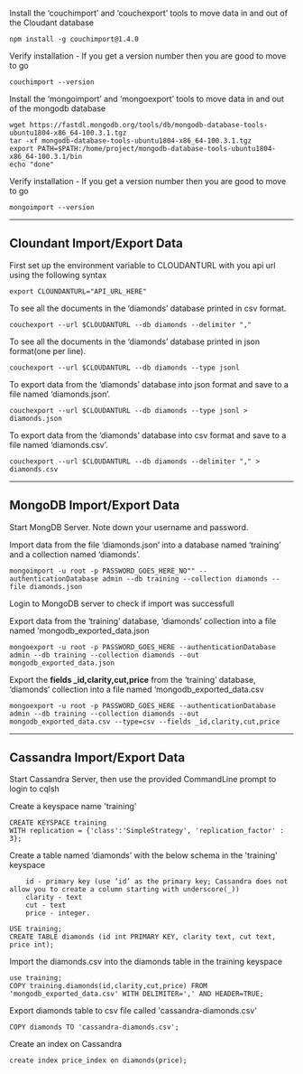 Install the ‘couchimport’ and ‘couchexport’ tools to move data in and out of the Cloudant database
```
npm install -g couchimport@1.4.0
```

Verify installation - If you get a version number then you are good to move to go
```
couchimport --version
```

Install the ‘mongoimport’ and ‘mongoexport’ tools to move data in and out of the mongodb database
```
wget https://fastdl.mongodb.org/tools/db/mongodb-database-tools-ubuntu1804-x86_64-100.3.1.tgz
tar -xf mongodb-database-tools-ubuntu1804-x86_64-100.3.1.tgz
export PATH=$PATH:/home/project/mongodb-database-tools-ubuntu1804-x86_64-100.3.1/bin
echo "done"
```

Verify installation - If you get a version number then you are good to move to go
```
mongoimport --version
```
------------------------------------------------------------------------------------------------------

## Cloundant Import/Export Data

First set up the environment variable to CLOUDANTURL with you api url using the following syntax
```
export CLOUNDANTURL="API_URL_HERE"
```

To see all the documents in the ‘diamonds’ database printed in csv format.
```
couchexport --url $CLOUDANTURL --db diamonds --delimiter ","
```

To see all the documents in the ‘diamonds’ database printed in json format(one per line).
```
couchexport --url $CLOUDANTURL --db diamonds --type jsonl
```

To export data from the ‘diamonds’ database into json format and save to a file named ‘diamonds.json’.
```
couchexport --url $CLOUDANTURL --db diamonds --type jsonl > diamonds.json
```

To export data from the ‘diamonds’ database into csv format and save to a file named ‘diamonds.csv’.
```
couchexport --url $CLOUDANTURL --db diamonds --delimiter "," > diamonds.csv
```

------------------------------------------------------------------------------------------------------

## MongoDB Import/Export Data

Start MongDB Server. Note down your username and password.

Import data from the file ‘diamonds.json’ into a database named ‘training’ and a collection named ‘diamonds’.
```
mongoimport -u root -p PASSWORD_GOES_HERE_NO"" --authenticationDatabase admin --db training --collection diamonds --file diamonds.json
```

Login to MongoDB server to check if import was successfull

Export data from the ‘training’ database, ‘diamonds’ collection into a file named ‘mongodb_exported_data.json
```
mongoexport -u root -p PASSWORD_GOES_HERE --authenticationDatabase admin --db training --collection diamonds --out mongodb_exported_data.json
```

Export the **fields _id,clarity,cut,price** from the ‘training’ database, ‘diamonds’ collection into a file named ‘mongodb_exported_data.csv
```
mongoexport -u root -p PASSWORD_GOES_HERE --authenticationDatabase admin --db training --collection diamonds --out mongodb_exported_data.csv --type=csv --fields _id,clarity,cut,price
```

------------------------------------------------------------------------------------------------------

## Cassandra Import/Export Data

Start Cassandra Server, then use the provided CommandLine prompt to login to cqlsh

Create a keyspace name 'training'
```
CREATE KEYSPACE training  
WITH replication = {'class':'SimpleStrategy', 'replication_factor' : 3};
```

Create a table named ‘diamonds’ with the below schema in the 'training' keyspace
```
    id - primary key (use ‘id’ as the primary key; Cassandra does not allow you to create a column starting with underscore(_))
    clarity - text
    cut - text
    price - integer.
```

```
USE training;
CREATE TABLE diamonds (id int PRIMARY KEY, clarity text, cut text, price int);
```

Import the diamonds.csv into the diamonds table in the training keyspace
```
use training;
COPY training.diamonds(id,clarity,cut,price) FROM 'mongodb_exported_data.csv' WITH DELIMITER=',' AND HEADER=TRUE;
```

Export diamonds table to csv file called 'cassandra-diamonds.csv'
```
COPY diamonds TO 'cassandra-diamonds.csv';
```

Create an index on Cassandra
```
create index price_index on diamonds(price);
```









